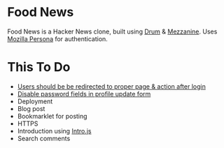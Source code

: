Food News
====

Food News is a Hacker News clone, built using [Drum](http://drum.jupo.org/) & [Mezzanine](http://http://mezzanine.jupo.org/). Uses [Mozilla Persona](https://persona.org) for authentication.

This To Do
==========

- [Users should be be redirected to proper page & action after login](https://github.com/mozilla/django-browserid/issues/205)
- [Disable password fields in profile update form](http://stackoverflow.com/a/12648124/412329)
- Deployment
- Blog post
- Bookmarklet for posting
- HTTPS
- Introduction using [Intro.js](http://usablica.github.io/intro.js/)
- Search comments
